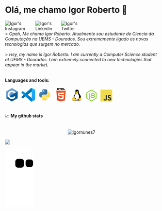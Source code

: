# Olá, me chamo Igor Roberto 👋 

<a href="https://www.instagram.com/igormichalski_/">
  <img align="left" alt="Igor's Instagram" width="100px" src="https://img.shields.io/badge/Instagram-E4405F?style=for-the-badge&logo=instagram&logoColor=white" />
</a>
<a href="https://www.linkedin.com/in/igormichalski/">
  <img align="left" alt="Igor's Linkedin" width="85px" src="https://img.shields.io/badge/LinkedIn-0077B5?style=for-the-badge&logo=linkedin&logoColor=white" />
</a>
<a href="https://twitter.com/igorshampoo">
  <img align="left" alt="Igor's Twitter" width="81px" src="https://img.shields.io/badge/Twitter-1DA1F2?style=for-the-badge&logo=twitter&logoColor=white" />
</a>
<br>
<br>
> <i>Opah, Me chamo Igor Roberto. Atualmente sou estudante de Ciencia da Computação na UEMS - Dourados. Sou extremamente ligado as novas tecnologias que surgem no mercado.</i>
</br>
<br>
> <i>Hey, my name is Igor Roberto. I am currently a Computer Science student at UEMS - Dourados. I am extremely connected to new technologies that appear in the market.</i>
</br>
<br>
</br>
<b>Languages and tools:</b> 
<br></br>

<div style="flex-direction: row; align-itens: center; justify-content: center">
<img src="https://raw.githubusercontent.com/devicons/devicon/master/icons/c/c-original.svg" alt="c" height="45" style="padding-right: 5px"/>
<img src="https://raw.githubusercontent.com/devicons/devicon/master/icons/vscode/vscode-original.svg" alt="vscode" height="45" style="padding-right: 5px"/>
<img src="https://raw.githubusercontent.com/devicons/devicon/1119b9f84c0290e0f0b38982099a2bd027a48bf1/icons/python/python-original.svg" alt="python" height="45" style="padding-right: 5px"/>
<img src="https://raw.githubusercontent.com/devicons/devicon/1119b9f84c0290e0f0b38982099a2bd027a48bf1/icons/html5/html5-original-wordmark.svg" alt="html5" height="45" style="padding-right: 5px"/>
<img src="https://raw.githubusercontent.com/devicons/devicon/master/icons/linux/linux-original.svg" alt="Linux" height="40" style="padding-right: 5px"/>
<img src="https://raw.githubusercontent.com/devicons/devicon/master/icons/nodejs/nodejs-original.svg" alt="NodeJs" height="40" style="padding-right: 5px"/>
<img src="https://raw.githubusercontent.com/devicons/devicon/master/icons/javascript/javascript-original.svg" alt="JS" height="40" style="padding-right: 5px"/>
</div>
<br>
</br>
📈 <b>My github stats</b>
<br>
</br>

<p align="center"> <img src="https://github-readme-stats.vercel.app/api?username=igormichalski&show_icons=true&theme=gotham" alt="igornunes7" />
  
<a href="https://github.com/igornunes7/github-readme-stats"><img align="center" src="https://github-readme-stats.vercel.app/api/top-langs/?username=igormichalski&layout=compact&theme=gotham&hide_border=true"/></a>
  
  
 ![Snake animation](https://github.com/rafaballerini/rafaballerini/blob/output/github-contribution-grid-snake.svg)
